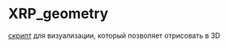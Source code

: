 # XRP_geometry

[скрипт](mayavi_plots/plot_mayavi.py) для визуализации, который позволяет отрисовать в 3D
